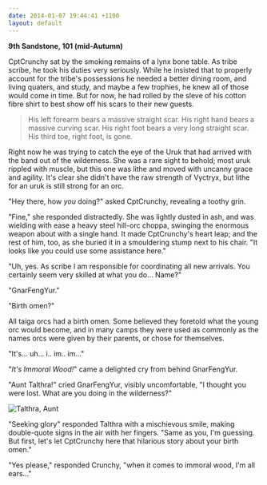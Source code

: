 ```yaml
---
date: 2014-01-07 19:44:41 +1100
layout: default
---
```


**9th Sandstone, 101 (mid-Autumn)**

CptCrunchy sat by the smoking remains of a lynx bone table. As tribe scribe, he took his duties very seriously. While he insisted that to properly account for the tribe's possessions he needed a better dining room, and living quaters, and study, and maybe a few trophies, he knew all of those would come in time. But for now, he had rolled by the sleve of his cotton fibre shirt to best show off his scars to their new guests.

> His left forearm bears a massive straight scar.  His right hand bears a massive
> curving scar.  His right foot bears a very long straight scar. His third toe,
> right foot, is gone.

<!--more-->

Right now he was trying to catch the eye of the Uruk that had arrived with the band out of the wilderness. She was a rare sight to behold; most uruk rippled with muscle, but this one was lithe and moved with uncanny grace and agility. It's clear she didn't have the raw strength of Vyctryx, but lithe for an uruk is still strong for an orc.

"Hey there, how *you* doing?" asked CptCrunchy, revealing a toothy grin.

"Fine," she responded distractedly. She was lightly dusted in ash, and was wielding with ease a heavy steel hill-orc choppa, swinging the enormous weapon about with a single hand. It made CptCrunchy's heart leap; and the rest of him, too, as she buried it in a smouldering stump next to his chair. "It looks like you could use some assistance here."

"Uh, yes. As scribe I am responsible for coordinating all new arrivals. You certainly seem very skilled at what you do... Name?"

"GnarFengYur."

"Birth omen?"

All taiga orcs had a birth omen. Some believed they foretold what the young orc would become, and in many camps they were used as commonly as the names orcs were given by their parents, or chose for themselves.

"It's... uh... i.. im.. im..."

"*It's Immoral Wood!*" came a delighted cry from behind GnarFengYur.

"Aunt Talthra!" cried GnarFengYur, visibly uncomfortable, "I thought you were lost. What are you doing in the wilderness?"

![Talthra, Aunt](http://i.imgur.com/8Vd0iOq.png)

"Seeking glory" responded Talthra with a mischievous smile, making double-quote signs in the air with her fingers. "Same as you, I'm guessing. But first, let's let CptCrunchy here that hilarious story about your birth omen."

"Yes please," responded Crunchy, "when it comes to immoral wood, I'm all ears..."
